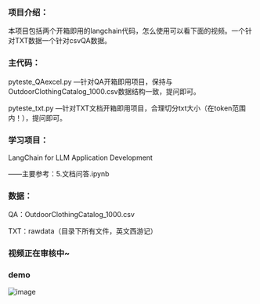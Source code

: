### 项目介绍：
本项目包括两个开箱即用的langchain代码，怎么使用可以看下面的视频。一个针对TXT数据一个针对csvQA数据。

### 主代码：
pyteste_QAexcel.py  —针对QA开箱即用项目，保持与OutdoorClothingCatalog_1000.csv数据结构一致，提问即可。

pyteste_txt.py —针对TXT文档开箱即用项目，合理切分txt大小（在token范围内！），提问即可。

### 学习项目：
LangChain for LLM Application Development

——主要参考：5.文档问答.ipynb

### 数据：
QA：OutdoorClothingCatalog_1000.csv

TXT：rawdata（目录下所有文件，英文西游记）

### 视频正在审核中~

### demo
![image](https://github.com/Bald0Wang/llm-langchain-quick-start/assets/38057320/62aea423-0fef-438f-b5f2-33521acff21b)

### 
